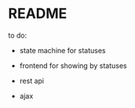 # README

to do:

* state machine for statuses

* frontend for showing by statuses

* rest api

* ajax
